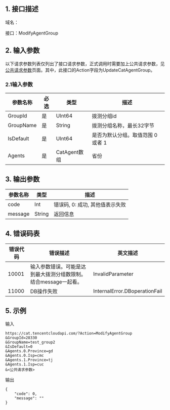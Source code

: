 ## 1. 接口描述

域名：

接口：ModifyAgentGroup


## 2. 输入参数

以下请求参数列表仅列出了接口请求参数，正式调用时需要加上公共请求参数，见<a href="/doc/api/405/公共请求参数" title="公共请求参数">公共请求参数</a>页面。其中，此接口的Action字段为UpdateCatAgentGroup。

### 2.1输入参数

| 参数名称             | 必选   | 类型      | 描述                                       |
| ---------------- | ---- | ------ |  ---------------------------------------- |
| GroupId          | 是    | UInt64    |  拨测分组id                                   |
| GroupName        | 是    | String |  拨测分组名称，最长32字节                            |
| IsDefault        | 是    | UInt64    | 是否为默认分组。取值范围 0 或者 1                      |
| Agents | 是    | CatAgent数组 | 省份     | Province, Isp 需要成对地进行选择。参数对的取值范围。参见：DescribeAgents 的返回结果。            |
#### 

## 3. 输出参数

| 参数名称    | 类型     | 描述                  |
| ------- | ------ | ------------------- |
| code    | Int    | 错误码, 0: 成功, 其他值表示失败 |
| message | String | 返回信息                |


## 4. 错误码表

| 错误代码  | 错误描述                                | 英文描述                          |
| ----- | ----------------------------------- | ----------------------------- |
| 10001 | 输入参数错误。可能是达到最大拨测分组数限制。结合message一起看。 | InvalidParameter              |
| 11000 | DB操作失败                              | InternalError.DBoperationFail |

## 5. 示例

输入

```
https://cat.tencentcloudapi.com/?Action=ModifyAgentGroup
&GroupId=28330
&GroupName=test_group2
&IsDefault=0
&Agents.0.Province=gd
&Agents.0.Isp=cmc
&Agents.1.Province=tj
&Agents.1.Isp=cuc
&<公共请求参数>
```

输出

```
{
	"code": 0,
	"message": ""
}
```